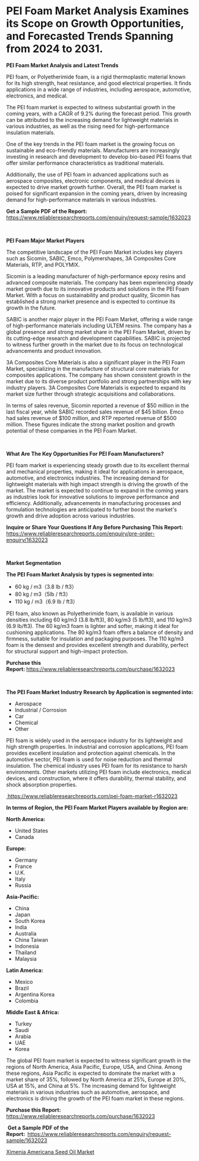 <p><h1>PEI Foam Market Analysis Examines its Scope on Growth Opportunities, and Forecasted Trends Spanning from 2024 to 2031.</h1></p><p><strong>PEI Foam Market Analysis and Latest Trends</strong></p>
<p><p>PEI foam, or Polyetherimide foam, is a rigid thermoplastic material known for its high strength, heat resistance, and good electrical properties. It finds applications in a wide range of industries, including aerospace, automotive, electronics, and medical.</p><p>The PEI foam market is expected to witness substantial growth in the coming years, with a CAGR of 9.2% during the forecast period. This growth can be attributed to the increasing demand for lightweight materials in various industries, as well as the rising need for high-performance insulation materials.</p><p>One of the key trends in the PEI foam market is the growing focus on sustainable and eco-friendly materials. Manufacturers are increasingly investing in research and development to develop bio-based PEI foams that offer similar performance characteristics as traditional materials.</p><p>Additionally, the use of PEI foam in advanced applications such as aerospace composites, electronic components, and medical devices is expected to drive market growth further. Overall, the PEI foam market is poised for significant expansion in the coming years, driven by increasing demand for high-performance materials in various industries.</p></p>
<p><strong>Get a Sample PDF of the Report:&nbsp;</strong> <a href="https://www.reliableresearchreports.com/enquiry/request-sample/1632023">https://www.reliableresearchreports.com/enquiry/request-sample/1632023</a></p>
<p>&nbsp;</p>
<p><strong>PEI Foam Major Market Players</strong></p>
<p><p>The competitive landscape of the PEI Foam Market includes key players such as Sicomin, SABIC, Emco, Polymershapes, 3A Composites Core Materials, RTP, and POLYMIX. </p><p>Sicomin is a leading manufacturer of high-performance epoxy resins and advanced composite materials. The company has been experiencing steady market growth due to its innovative products and solutions in the PEI Foam Market. With a focus on sustainability and product quality, Sicomin has established a strong market presence and is expected to continue its growth in the future.</p><p>SABIC is another major player in the PEI Foam Market, offering a wide range of high-performance materials including ULTEM resins. The company has a global presence and strong market share in the PEI Foam Market, driven by its cutting-edge research and development capabilities. SABIC is projected to witness further growth in the market due to its focus on technological advancements and product innovation.</p><p>3A Composites Core Materials is also a significant player in the PEI Foam Market, specializing in the manufacture of structural core materials for composites applications. The company has shown consistent growth in the market due to its diverse product portfolio and strong partnerships with key industry players. 3A Composites Core Materials is expected to expand its market size further through strategic acquisitions and collaborations.</p><p>In terms of sales revenue, Sicomin reported a revenue of $50 million in the last fiscal year, while SABIC recorded sales revenue of $45 billion. Emco had sales revenue of $100 million, and RTP reported revenue of $500 million. These figures indicate the strong market position and growth potential of these companies in the PEI Foam Market.</p></p>
<p>&nbsp;</p>
<p><strong>What Are The Key Opportunities For PEI Foam Manufacturers?</strong></p>
<p><p>PEI foam market is experiencing steady growth due to its excellent thermal and mechanical properties, making it ideal for applications in aerospace, automotive, and electronics industries. The increasing demand for lightweight materials with high impact strength is driving the growth of the market. The market is expected to continue to expand in the coming years as industries look for innovative solutions to improve performance and efficiency. Additionally, advancements in manufacturing processes and formulation technologies are anticipated to further boost the market's growth and drive adoption across various industries.</p></p>
<p><strong>Inquire or Share Your Questions If Any Before Purchasing This Report:</strong> <a href="https://www.reliableresearchreports.com/enquiry/pre-order-enquiry/1632023">https://www.reliableresearchreports.com/enquiry/pre-order-enquiry/1632023</a></p>
<p>&nbsp;</p>
<p><strong>Market Segmentation</strong></p>
<p><strong>The PEI Foam Market Analysis by types is segmented into:</strong></p>
<p><ul><li>60 kg / m3（3.8 lb / ft3）</li><li>80 kg / m3（5lb / ft3）</li><li>110 kg / m3（6.9 lb / ft3）</li></ul></p>
<p><p>PEI foam, also known as Polyetherimide foam, is available in various densities including 60 kg/m3 (3.8 lb/ft3), 80 kg/m3 (5 lb/ft3), and 110 kg/m3 (6.9 lb/ft3). The 60 kg/m3 foam is lighter and softer, making it ideal for cushioning applications. The 80 kg/m3 foam offers a balance of density and firmness, suitable for insulation and packaging purposes. The 110 kg/m3 foam is the densest and provides excellent strength and durability, perfect for structural support and high-impact protection.</p></p>
<p><strong>Purchase this Report:&nbsp;</strong><a href="https://www.reliableresearchreports.com/purchase/1632023">https://www.reliableresearchreports.com/purchase/1632023</a></p>
<p>&nbsp;</p>
<p><strong>The PEI Foam Market Industry Research by Application is segmented into:</strong></p>
<p><ul><li>Aerospace</li><li>Industrial / Corrosion</li><li>Car</li><li>Chemical</li><li>Other</li></ul></p>
<p><p>PEI foam is widely used in the aerospace industry for its lightweight and high strength properties. In industrial and corrosion applications, PEI foam provides excellent insulation and protection against chemicals. In the automotive sector, PEI foam is used for noise reduction and thermal insulation. The chemical industry uses PEI foam for its resistance to harsh environments. Other markets utilizing PEI foam include electronics, medical devices, and construction, where it offers durability, thermal stability, and shock absorption properties.</p></p>
<p><a href="https://www.reliableresearchreports.com/pei-foam-market-r1632023">&nbsp;https://www.reliableresearchreports.com/pei-foam-market-r1632023</a></p>
<p><strong>In terms of Region, the PEI Foam Market Players available by Region are:</strong></p>
<p>
    <p> <strong> North America: </strong>
        <ul>
            <li>United States</li>
            <li>Canada</li>
        </ul>
        </p> 
    <p> <strong> Europe: </strong>
        <ul>
            <li>Germany</li>
            <li>France</li>
            <li>U.K.</li>
            <li>Italy</li>
            <li>Russia</li>
        </ul>
        </p> 
    <p> <strong> Asia-Pacific: </strong>
        <ul>
            <li>China</li>
            <li>Japan</li>
            <li>South Korea</li>
            <li>India</li>
            <li>Australia</li>
            <li>China Taiwan</li>
            <li>Indonesia</li>
            <li>Thailand</li>
            <li>Malaysia</li>
        </ul>
        </p> 
    <p> <strong> Latin America: </strong>
        <ul>
            <li>Mexico</li>
            <li>Brazil</li>
            <li>Argentina Korea</li>
            <li>Colombia</li>
        </ul>
        </p> 
    <p> <strong> Middle East & Africa: </strong>
        <ul>
            <li>Turkey</li>
            <li>Saudi</li>
            <li>Arabia</li>
            <li>UAE</li>
            <li>Korea</li>
        </ul>
    </p>
    </p>
<p><p>The global PEI foam market is expected to witness significant growth in the regions of North America, Asia Pacific, Europe, USA, and China. Among these regions, Asia Pacific is expected to dominate the market with a market share of 35%, followed by North America at 25%, Europe at 20%, USA at 15%, and China at 5%. The increasing demand for lightweight materials in various industries such as automotive, aerospace, and electronics is driving the growth of the PEI foam market in these regions.</p></p>
<p><strong>Purchase this Report: </strong><a href="https://www.reliableresearchreports.com/purchase/1632023">https://www.reliableresearchreports.com/purchase/1632023</a></p>
<p>&nbsp;<strong>Get a Sample PDF of the Report:&nbsp;&nbsp;</strong><a href="https://www.reliableresearchreports.com/enquiry/request-sample/1632023">https://www.reliableresearchreports.com/enquiry/request-sample/1632023</a></p>
<p><strong></strong></p>
<p><p><a href="https://github.com/DarrenSipes1990/Market-Research-Report-List-2/blob/main/ximenia-americana-seed-oil-market.md">Ximenia Americana Seed Oil Market</a></p></p>